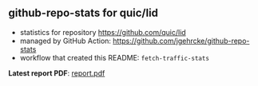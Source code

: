 ## github-repo-stats for quic/lid

- statistics for repository https://github.com/quic/lid
- managed by GitHub Action: https://github.com/jgehrcke/github-repo-stats
- workflow that created this README: `fetch-traffic-stats`

**Latest report PDF**: [report.pdf](https://github.com/njjetha/System-Design/raw/github-repo-stats/quic/lid/latest-report/report.pdf)

